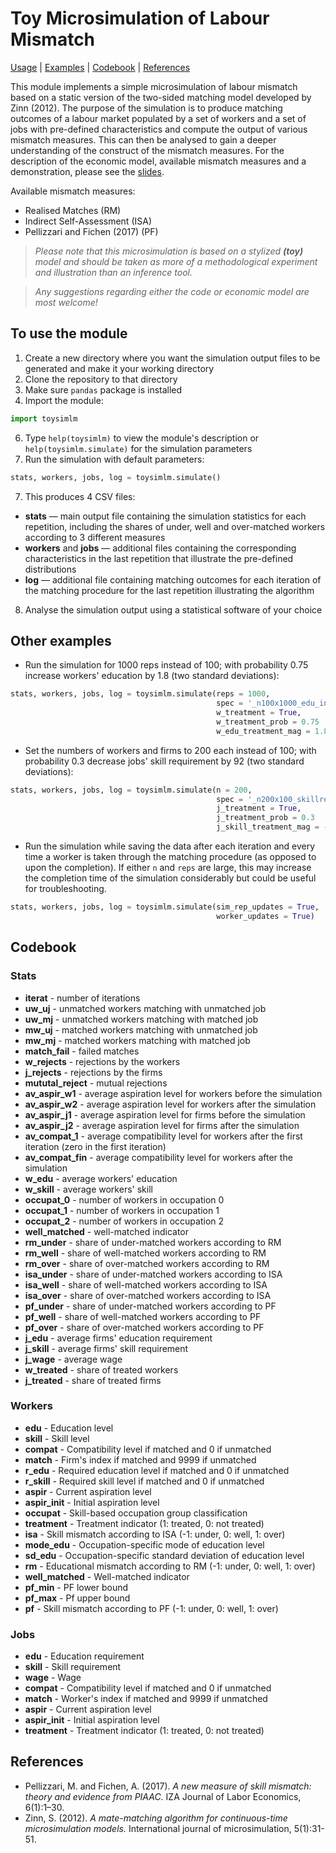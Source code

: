 # Toy Microsimulation of Labour Mismatch

[Usage](#to-use-the-module) | [Examples](#other-examples) | [Codebook](#codebook) | [References](#references)

This module implements a simple microsimulation of labour mismatch based on a static version of the two-sided matching model developed by Zinn (2012). The purpose of the simulation is to produce matching outcomes of a labour market populated by a set of workers and a set of jobs with pre-defined characteristics and compute the output of various mismatch measures. This can then be analysed to gain a deeper understanding of the construct of the mismatch measures. For the description of the economic model, available mismatch measures and a demonstration, please see the [slides](./toysimlm_slides.pdf).

Available mismatch measures:
- Realised Matches (RM)
- Indirect Self-Assessment (ISA)
- Pellizzari and Fichen (2017) (PF)

> *Please note that this microsimulation is based on a stylized **(toy)** model and should be taken as more of a methodological experiment and illustration than an inference tool.*

> *Any suggestions regarding either the code or economic model are most welcome!*

## To use the module

1. Create a new directory where you want the simulation output files to be generated and make it your working directory
2. Clone the repository to that directory
3. Make sure ``pandas`` package is installed
4. Import the module:
```python
import toysimlm
```
6. Type ``help(toysimlm)`` to view the module's description or ``help(toysimlm.simulate)`` for the simulation parameters
7. Run the simulation with default parameters:
```python
stats, workers, jobs, log = toysimlm.simulate()
```
7. This produces 4 CSV files:
 - **stats** — main output file containing the simulation statistics for each repetition, including the shares of under, well and over-matched workers according to 3 different measures
 - **workers** and **jobs** — additional files containing the corresponding characteristics in the last repetition that illustrate the pre-defined distributions 
 - **log** — additional file containing matching outcomes for each iteration of the matching procedure for the last repetition illustrating the algorithm
8. Analyse the simulation output using a statistical software of your choice

## Other examples

 - Run the simulation for 1000 reps instead of 100; with probability 0.75 increase workers' education by 1.8 (two standard deviations):
 ```python
stats, workers, jobs, log = toysimlm.simulate(reps = 1000,
                                               spec = '_n100x1000_edu_inc',
                                               w_treatment = True,
                                               w_treatment_prob = 0.75
                                               w_edu_treatment_mag = 1.8)
 ```

- Set the numbers of workers and firms to 200 each instead of 100;  with probability 0.3 decrease jobs' skill requirement by 92 (two standard deviations):
 ```python
stats, workers, jobs, log = toysimlm.simulate(n = 200,
                                               spec = '_n200x100_skillreq_dec',
                                               j_treatment = True,
                                               j_treatment_prob = 0.3
                                               j_skill_treatment_mag = -92)
 ``` 

- Run the simulation while saving the data after each iteration and every time a worker is taken through the matching procedure (as opposed to upon the completion). If either ``n`` and ``reps`` are large, this may increase the completion time of the simulation considerably but could be useful for troubleshooting.
 ```python
stats, workers, jobs, log = toysimlm.simulate(sim_rep_updates = True,
                                               worker_updates = True)
 ```

## Codebook

### Stats
- **iterat** - number of iterations
- **uw_uj** - unmatched workers matching with unmatched job
- **uw_mj** - unmatched workers matching with matched job
- **mw_uj** - matched workers matching with unmatched job
- **mw_mj** - matched workers matching with matched job
- **match_fail** - failed matches
- **w_rejects** - rejections by the workers
- **j_rejects** - rejections by the firms
- **mututal_reject** - mutual rejections
- **av_aspir_w1** - average aspiration level for workers before the simulation
- **av_aspir_w2** - average aspiration level for workers after the simulation
- **av_aspir_j1** - average aspiration level for firms before the simulation
- **av_aspir_j2** - average aspiration level for firms after the simulation
- **av_compat_1** - average compatibility level for workers after the first iteration (zero in the first iteration)
- **av_compat_fin** - average compatibility level for workers after the simulation
- **w_edu** - average workers' education
- **w_skill** - average workers' skill
- **occupat_0** - number of workers in occupation 0
- **occupat_1** - number of workers in occupation 1
- **occupat_2** - number of workers in occupation 2
- **well_matched** - well-matched indicator
- **rm_under** - share of under-matched workers according to RM
- **rm_well** - share of well-matched workers according to RM
- **rm_over** - share of over-matched workers according to RM
- **isa_under** - share of under-matched workers according to ISA
- **isa_well** - share of well-matched workers according to ISA
- **isa_over** - share of over-matched workers according to ISA
- **pf_under** - share of under-matched workers according to PF
- **pf_well** - share of well-matched workers according to PF
- **pf_over** - share of over-matched workers according to PF
- **j_edu** - average firms' education requirement
- **j_skill** - average firms' skill requirement
- **j_wage** - average wage
- **w_treated** - share of treated workers
- **j_treated** - share of treated firms

### Workers
- **edu** - Education level
- **skill** - Skill level
- **compat** - Compatibility level if matched and 0 if unmatched
- **match** - Firm's index if matched and 9999 if unmatched
- **r_edu** - Required education level if matched and 0 if unmatched
- **r_skill** - Required skill level if matched and 0 if unmatched
- **aspir** - Current aspiration level
- **aspir_init** - Initial aspiration level
- **occupat** - Skill-based occupation group classification 
- **treatment** - Treatment indicator (1: treated, 0: not treated)
- **isa** - Skill mismatch according to ISA (-1: under, 0: well, 1: over)
- **mode_edu** - Occupation-specific mode of education level
- **sd_edu** - Occupation-specific standard deviation of education level
- **rm** - Educational mismatch according to RM (-1: under, 0: well, 1: over)
- **well_matched** - Well-matched indicator
- **pf_min** - PF lower bound
- **pf_max** - Pf upper bound
- **pf** - Skill mismatch according to PF (-1: under, 0: well, 1: over)

### Jobs
- **edu** - Education requirement
- **skill** - Skill requirement
- **wage** - Wage
- **compat** - Compatibility level if matched and 0 if unmatched
- **match** - Worker's index if matched and 9999 if unmatched 
- **aspir** - Current aspiration level
- **aspir_init** - Initial aspiration level
- **treatment** - Treatment indicator (1: treated, 0: not treated)

## References

- Pellizzari, M. and Fichen, A. (2017). *A new measure of skill mismatch: theory and evidence from PIAAC.* IZA Journal of Labor Economics, 6(1):1–30.
- Zinn, S. (2012). *A mate-matching algorithm for continuous-time microsimulation models.* International journal of microsimulation, 5(1):31-51.
